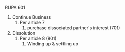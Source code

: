 RUPA 601
1. Continue Business
	1. Per article 7
		1. purchase dissociated partner's interest (701)
2. Dissolution
	1. Per article 8 (801)
		1. Winding up & settling up